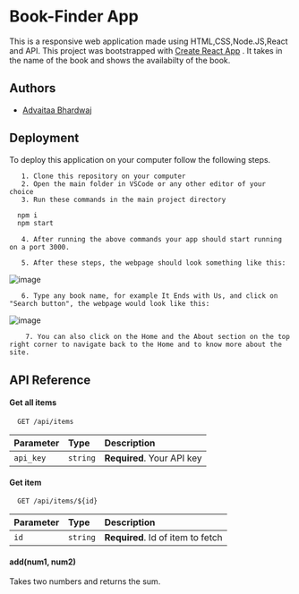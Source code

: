 
# Book-Finder App

This is a responsive web application made using HTML,CSS,Node.JS,React and API. This project was bootstrapped with [Create React App](https://github.com/facebook/create-react-app) . It takes in the name of the book and shows the availabilty of the book.


## Authors

- [Advaitaa Bhardwaj](https://github.com/advaitaa-02/)



## Deployment

To deploy this application on your computer follow the following steps.

       1. Clone this repository on your computer
       2. Open the main folder in VSCode or any other editor of your choice
       3. Run these commands in the main project directory
```bash
  npm i
  npm start
```
       4. After running the above commands your app should start running on a port 3000.

       5. After these steps, the webpage should look something like this:

       
![image](https://user-images.githubusercontent.com/92883292/218706172-6ca894ca-25fc-45c2-bf35-386b76c81114.png)


       6. Type any book name, for example It Ends with Us, and click on "Search button", the webpage would look like this:

![image](https://user-images.githubusercontent.com/92883292/218706614-97ba3ec7-2651-495a-b35f-99806be5e094.png)
  

        7. You can also click on the Home and the About section on the top right corner to navigate back to the Home and to know more about the site.


## API Reference

#### Get all items

```http
  GET /api/items
```

| Parameter | Type     | Description                |
| :-------- | :------- | :------------------------- |
| `api_key` | `string` | **Required**. Your API key |

#### Get item

```http
  GET /api/items/${id}
```

| Parameter | Type     | Description                       |
| :-------- | :------- | :-------------------------------- |
| `id`      | `string` | **Required**. Id of item to fetch |

#### add(num1, num2)

Takes two numbers and returns the sum.

